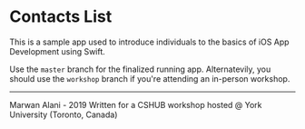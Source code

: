 #  Contacts List
This is a sample app used to introduce individuals to the basics of iOS App Development using Swift.
  
Use the `master` branch for the finalized running app. Alternatevily, you should use the `workshop` branch if you're attending an in-person workshop.
  
-----
Marwan Alani - 2019
Written for a CSHUB workshop hosted @ York University (Toronto, Canada)
